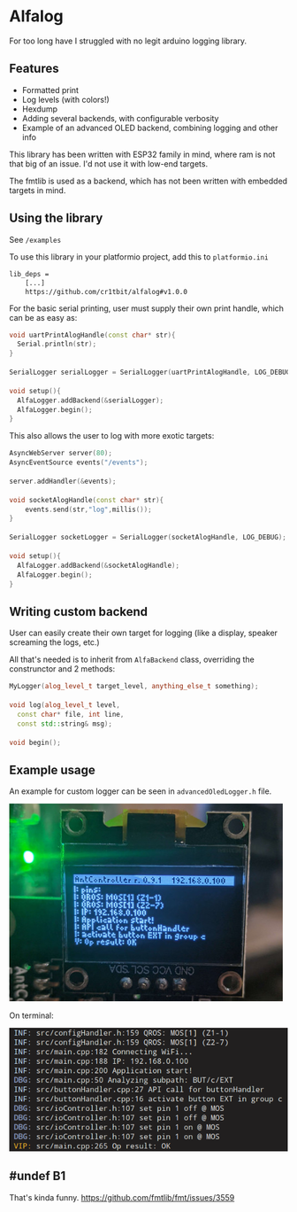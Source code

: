 # Alfalog

For too long have I struggled with no legit arduino logging library.


## Features

* Formatted print
* Log levels (with colors!)
* Hexdump
* Adding several backends, with configurable verbosity
* Example of an advanced OLED backend, combining logging and other info


This library has been written with ESP32 family in mind, where ram is not that big of an issue. I'd not use it with low-end targets.

The fmtlib is used as a backend, which has not been written with embedded targets in mind.

## Using the library

See `/examples`

To use this library in your platformio project, add this to `platformio.ini`

```
lib_deps =
    [...]    
    https://github.com/cr1tbit/alfalog#v1.0.0
```

For the basic serial printing, user must supply their own print handle, which can be as easy as:

``` c++
void uartPrintAlogHandle(const char* str){
  Serial.println(str);
}

SerialLogger serialLogger = SerialLogger(uartPrintAlogHandle, LOG_DEBUG, ALOG_FANCY);

void setup(){
  AlfaLogger.addBackend(&serialLogger);
  AlfaLogger.begin();
}
```

This also allows the user to log with more exotic targets:

``` c++
AsyncWebServer server(80);
AsyncEventSource events("/events");

server.addHandler(&events);

void socketAlogHandle(const char* str){
    events.send(str,"log",millis());
}

SerialLogger socketLogger = SerialLogger(socketAlogHandle, LOG_DEBUG);

void setup(){
  AlfaLogger.addBackend(&socketAlogHandle);
  AlfaLogger.begin();
}
```

## Writing custom backend

User can easily create their own target for logging (like a display, speaker screaming the logs, etc.)

All that's needed is to inherit from `AlfaBackend` class, overriding the construnctor and 2 methods:

``` c++
MyLogger(alog_level_t target_level, anything_else_t something);

void log(alog_level_t level, 
  const char* file, int line, 
  const std::string& msg);

void begin();
```

## Example usage

An example for custom logger can be seen in `advancedOledLogger.h` file.

![OLED photo](assets/advancedOledLogger.jpg) 

On terminal:

![OLED photo](assets/SerialLogger.jpg) 


## #undef B1

That's kinda funny. https://github.com/fmtlib/fmt/issues/3559